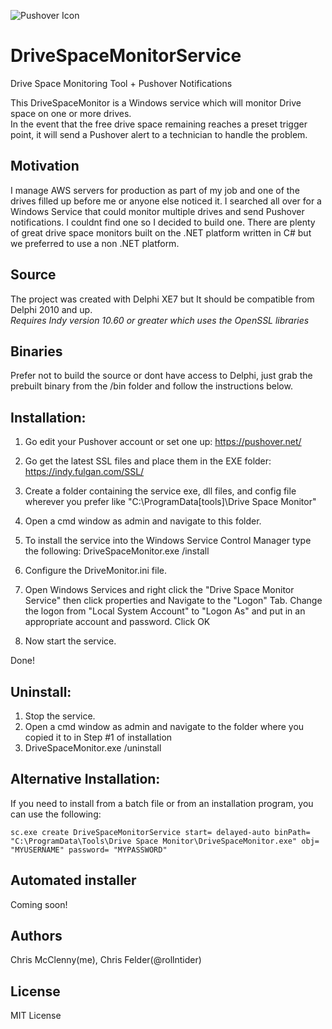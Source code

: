 ![Pushover Icon](/Icons/DrivePic_64x64.png) 
# DriveSpaceMonitorService
Drive Space Monitoring Tool + Pushover Notifications

This DriveSpaceMonitor is a Windows service which will monitor Drive space on one or more drives.  
In the event that the free drive space remaining reaches a preset trigger point, it will send a 
Pushover alert to a technician to handle the problem.

## Motivation
I manage AWS servers for production as part of my job and one of the drives filled up before me or anyone else noticed it.  I searched all over for a Windows Service that could monitor multiple drives and send Pushover notifications.  I couldnt find one so I decided to build one.  There are plenty of great drive space monitors built on the .NET platform written in C# but we preferred to use a non .NET platform.

## Source
The project was created with Delphi XE7 but It should be compatible from Delphi 2010 and up.<br>
*Requires Indy version 10.60 or greater which uses the OpenSSL libraries*

## Binaries
Prefer not to build the source or dont have access to Delphi, just grab the prebuilt binary from the /bin folder and follow the instructions below.

## Installation:

1) Go edit your Pushover account or set one up:  https://pushover.net/

2) Go get the latest SSL files and place them in the EXE folder:  https://indy.fulgan.com/SSL/

3) Create a folder containing the service exe, dll files, and config file
   wherever you prefer like "C:\ProgramData\[tools]\Drive Space Monitor" 

4) Open a cmd window as admin and navigate to this folder.

5) To install the service into the Windows Service Control Manager type the following:
   DriveSpaceMonitor.exe /install
   
6) Configure the DriveMonitor.ini file.

7) Open Windows Services and right click the "Drive Space Monitor Service" then click properties and
   Navigate to the "Logon" Tab.  Change the logon from "Local System Account" to "Logon As" and put in 
   an appropriate account and password. Click OK
   
8) Now start the service.

Done!

## Uninstall:

1) Stop the service.
2) Open a cmd window as admin and navigate to the folder where you copied it to in Step #1 of installation
3) DriveSpaceMonitor.exe /uninstall

## Alternative Installation:

If you need to install from a batch file or from an installation program, you can use the following:

    sc.exe create DriveSpaceMonitorService start= delayed-auto binPath= "C:\ProgramData\Tools\Drive Space Monitor\DriveSpaceMonitor.exe" obj= "MYUSERNAME" password= "MYPASSWORD"

## Automated installer
Coming soon!

## Authors
Chris McClenny(me), Chris Felder(@rollntider)

## License
MIT License
